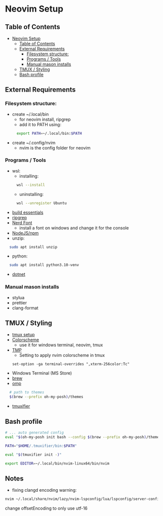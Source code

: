 # Neovim Setup

## Table of Contents

- [Neovim Setup](#neovim-setup)
  - [Table of Contents](#table-of-contents)
  - [External Requirements](#external-requirements)
    - [Filesystem structure:](#filesystem-structure)
    - [Programs / Tools](#programs--tools)
    - [Manual mason installs](#manual-mason-installs)
  - [TMUX / Styling](#tmux--styling)
  - [Bash profile](#bash-profile)


## External Requirements

### Filesystem structure:

- create ~/.local/bin
  - for neovim install, ripgrep
  - add it to PATH using:
  ```bash
    export PATH=~/.local/bin:$PATH
  ```
- create ~/.config/nvim
  - nvim is the config folder for neovim

### Programs / Tools

- wsl:
  - installing:
  ```bash
    wsl --install
  ```
  - uninstalling:
  ```bash
    wsl --unregister Ubuntu
  ```
- [build essentials](https://linuxize.com/post/how-to-install-gcc-on-ubuntu-20-04/)
- [ripgrep](https://github.com/BurntSushi/ripgrep)
- [Nerd Font](https://www.nerdfonts.com/)
  - install a font on windows and change it for the console
- [NodeJS/npm](https://linuxize.com/post/how-to-install-node-js-on-ubuntu-20-04/)
- unzip:
```bash
  sudo apt install unzip
```
- python:
```bash
  sudo apt install python3.10-venv
```
- [dotnet](https://learn.microsoft.com/en-us/dotnet/core/install/linux-ubuntu-install?pivots=os-linux-ubuntu-2204&tabs=dotnet6)

### Manual mason installs

- stylua
- prettier
- clang-format

## TMUX / Styling

- [tmux setup](https://www.youtube.com/watch?v=jaI3Hcw-ZaA)
- [Colorscheme](https://github.com/catppuccin/catppuccin)
  - use it for windows terminal, neovim, tmux
- [TMP](https://github.com/tmux-plugins/tpm)
  - Setting to apply nvim colorscheme in tmux
  ```
  set-option -ga terminal-overrides ",xterm-256color:Tc"
  ```
- Windows Terminal (MS Store)
- [brew](https://brew.sh/)
- [omp](https://ohmyposh.dev/docs/installation/linux)
```bash
  # path to themes
  $(brew --prefix oh-my-posh)/themes
```
- [tmuxifier](https://github.com/jimeh/tmuxifier)

## Bash profile

```bash
# ... auto generated config
eval "$(oh-my-posh init bash --config $(brew --prefix oh-my-posh)/themes/catppuccin.omp.json)"

PATH="$HOME/.tmuxifier/bin:$PATH"

eval "$(tmuxifier init -)"

export EDITOR=~/.local/bin/nvim-linux64/bin/nvim
```

## Notes

- fixing clangd encoding warning:

```bash
nvim ~/.local/share/nvim/lazy/nvim-lspconfig/lua/lspconfig/server-configurations/clangd.lua
```
change offsetEncoding to only use utf-16
